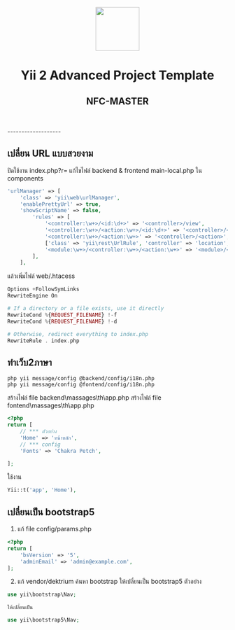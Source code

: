 <p align="center">
    <a href="#" target="_blank">
        <img src="https://avatars0.githubusercontent.com/u/993323" height="100px">
    </a>
    <h1 align="center">Yii 2 Advanced Project Template</h1>
    <h2 align="center">NFC-MASTER</h2>
    <br>
</p>
-------------------

## เปลี่ยน URL แบบสวยงาม 
ปิดใช้งาน index.php?r=
แก้ไขไฟล์ backend & frontend main-local.php ใน components
```php
'urlManager' => [
    'class' => 'yii\web\urlManager',
    'enablePrettyUrl' => true,
    'showScriptName' => false,
        'rules' => [
            '<controller:\w+>/<id:\d+>' => '<controller>/view',
            '<controller:\w+>/<action:\w+>/<id:\d+>' => '<controller>/<action>',
            '<controller:\w+>/<action:\w+>' => '<controller>/<action>',
            ['class' => 'yii\rest\UrlRule', 'controller' => 'location', 'except' => ['delete', 'GET', 'HEAD', 'POST', 'OPTIONS'], 'pluralize' => false],
            '<module:\w+>/<controller:\w+>/<action:\w+>' => '<module>/<controller>/<action>',
        ],
    ],
```

แล้วเพิ่มไฟล์ web/.htacess 
```php
Options +FollowSymLinks
RewriteEngine On

# If a directory or a file exists, use it directly
RewriteCond %{REQUEST_FILENAME} !-f
RewriteCond %{REQUEST_FILENAME} !-d

# Otherwise, redirect everything to index.php
RewriteRule . index.php

```
 
## ทำเว็บ2ภาษา
```
php yii message/config @backend/config/i18n.php
php yii message/config @fontend/config/i18n.php
```
สร้างไฟล์ file backend\massages\th\app.php
สร้างไฟล์ file fontend\massages\th\app.php

```php
<?php
return [
    // *** ตัวอย่าง
    'Home' => 'หน้าหลัก',
    // *** config
    'Fonts' => 'Chakra Petch',

];
```
ใช้งาน
```php
Yii::t('app', 'Home'),
```


## เปลี่ยนเป็น bootstrap5
1. แก้ file config/params.php
```php
<?php
return [
    'bsVersion' => '5',
    'adminEmail' => 'admin@example.com',
];
```
2. แก้ vendor/dektrium ค้นหา bootstrap ให้เปลี่ยนเป็น bootstrap5
ตัวอย่าง
```php
use yii\bootstrap\Nav;

ให้เปลี่ยนเป็น

use yii\bootstrap5\Nav;
```
